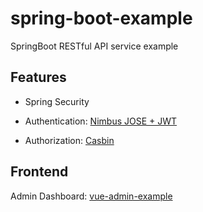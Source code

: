 # spring-boot-example

SpringBoot RESTful API service example

## Features

- Spring Security

- Authentication: [Nimbus JOSE + JWT](https://connect2id.com/products/nimbus-jose-jwt)

- Authorization: [Casbin](https://casbin.org)

## Frontend

Admin Dashboard: [vue-admin-example](https://github.com/dodowhat/vue-admin-example)